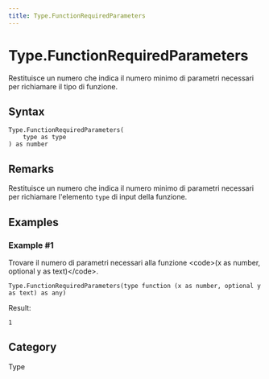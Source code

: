 ```yaml
---
title: Type.FunctionRequiredParameters
---
```


# Type.FunctionRequiredParameters


Restituisce un numero che indica il numero minimo di parametri necessari per richiamare il tipo di funzione.


## Syntax

```powerquery
Type.FunctionRequiredParameters(
    type as type
) as number
```


## Remarks

Restituisce un numero che indica il numero minimo di parametri necessari per richiamare l'elemento <code>type</code> di input della funzione.


## Examples

### Example #1 
Trovare il numero di parametri necessari alla funzione &lt;code&gt;(x as number, optional y as text)&lt;/code&gt;.
```powerquery
Type.FunctionRequiredParameters(type function (x as number, optional y as text) as any)
```

Result: 
```powerquery
1
```




## Category
Type
